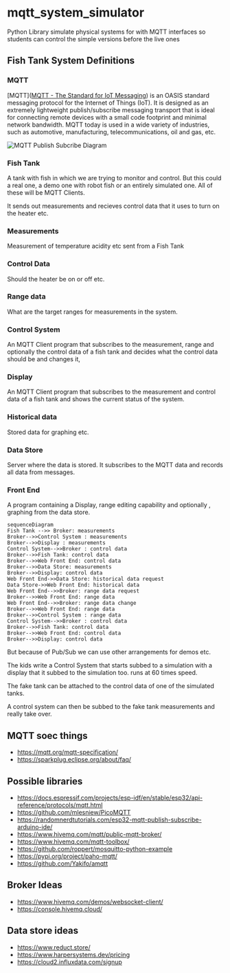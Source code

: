 # mqtt_system_simulator
Python Library simulate physical systems for with MQTT interfaces so students can control the simple versions before the live ones

## Fish Tank System Definitions

### MQTT
[MQTT]([MQTT - The Standard for IoT Messaging](https://mqtt.org/)) is an OASIS standard messaging protocol for the Internet of Things (IoT). It is designed as an extremely lightweight publish/subscribe messaging transport that is ideal for connecting remote devices with a small code footprint and minimal network bandwidth. MQTT today is used in a wide variety of industries, such as automotive, manufacturing, telecommunications, oil and gas, etc.

![MQTT Publish Subcribe Diagram](https://mqtt.org/assets/img/mqtt-publish-subscribe.png)
### Fish Tank
A tank with fish in which we are trying to monitor and control. But this could a real one, a demo one with robot fish or an entirely simulated one. All of these will be MQTT Clients. 

It sends out measurements and recieves control data that it uses to turn on the heater etc.
### Measurements
Measurement of temperature acidity etc sent from a Fish Tank
### Control Data
Should the heater be on or off etc.
### Range data
What are the target ranges for measurements in the system.
### Control System 
An MQTT Client program that subscribes to the measurement, range and optionally the control data of a fish tank and decides what the control data should be and changes it,
### Display 
An MQTT Client program that subscribes to the measurement and control data of a fish tank and shows the current status of the system.
### Historical data
Stored data for graphing etc.
### Data Store
Server where the data is stored. It subscribes to the MQTT data and records all data from messages.
### Front End
A program containing a Display, range editing capability and optionally , graphing from the data store.



```mermaid
sequenceDiagram
Fish Tank -->> Broker: measurements
Broker-->>Control System : measurements
Broker-->>Display : measurements
Control System-->>Broker : control data
Broker-->>Fish Tank: control data
Broker-->>Web Front End: control data
Broker-->>Data Store: measurements
Broker-->>Display: control data
Web Front End->>Data Store: historical data request
Data Store->>Web Front End: historical data
Web Front End-->>Broker: range data request
Broker-->>Web Front End: range data
Web Front End-->>Broker: range data change
Broker-->>Web Front End: range data
Broker-->>Control System : range data
Control System-->>Broker : control data
Broker-->>Fish Tank: control data
Broker-->>Web Front End: control data
Broker-->>Display: control data
```

But because of Pub/Sub we can use other arrangements for demos etc.

The kids write a Control System that starts subbed to a simulation with a display that it subbed to the simulation too. runs at 60  times speed. 

The fake tank can be attached to the control data of one of the simulated tanks.

A control system can then be subbed to the fake tank measurements and really take over.


## MQTT soec things

* https://mqtt.org/mqtt-specification/
* https://sparkplug.eclipse.org/about/faq/


## Possible libraries

* https://docs.espressif.com/projects/esp-idf/en/stable/esp32/api-reference/protocols/mqtt.html
* https://github.com/mlesniew/PicoMQTT
* https://randomnerdtutorials.com/esp32-mqtt-publish-subscribe-arduino-ide/
* https://www.hivemq.com/mqtt/public-mqtt-broker/
* https://www.hivemq.com/mqtt-toolbox/
* https://github.com/roppert/mosquitto-python-example
* https://pypi.org/project/paho-mqtt/
* https://github.com/Yakifo/amqtt

## Broker Ideas
* https://www.hivemq.com/demos/websocket-client/
* https://console.hivemq.cloud/

## Data store ideas

* https://www.reduct.store/
* https://www.harpersystems.dev/pricing
* https://cloud2.influxdata.com/signup
